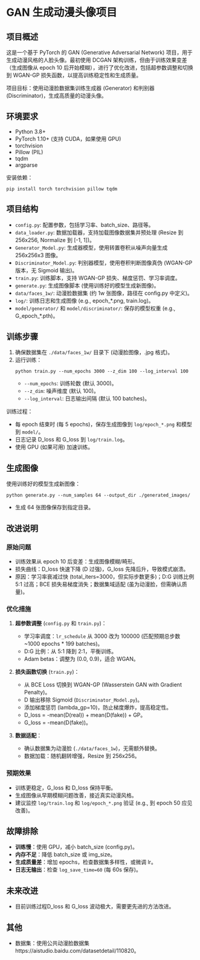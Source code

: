# GAN 生成动漫头像项目

## 项目概述
这是一个基于 PyTorch 的 GAN (Generative Adversarial Network) 项目，用于生成动漫风格的人脸头像。最初使用 DCGAN 架构训练，但由于训练效果变差（生成图像从 epoch 10 后开始模糊），进行了优化改进，包括超参数调整和切换到 WGAN-GP 损失函数，以提高训练稳定性和生成质量。

项目目标：使用动漫脸数据集训练生成器 (Generator) 和判别器 (Discriminator)，生成高质量的动漫头像。

## 环境要求
- Python 3.8+
- PyTorch 1.10+ (支持 CUDA，如果使用 GPU)
- torchvision
- Pillow (PIL)
- tqdm
- argparse

安装依赖：
```
pip install torch torchvision pillow tqdm
```

## 项目结构
- `config.py`: 配置参数，包括学习率、batch_size、路径等。
- `data_loader.py`: 数据加载器，支持加载图像数据集并预处理 (Resize 到 256x256, Normalize 到 [-1, 1])。
- `Generator_Model.py`: 生成器模型，使用转置卷积从噪声向量生成 256x256x3 图像。
- `Discriminator_Model.py`: 判别器模型，使用卷积判断图像真伪 (WGAN-GP 版本，无 Sigmoid 输出)。
- `train.py`: 训练脚本，支持 WGAN-GP 损失、梯度惩罚、学习率调度。
- `generate.py`: 生成图像脚本 (使用训练好的模型生成新图像)。
- `data/faces_1w/`: 动漫脸数据集 (约 1w 张图像，路径在 config.py 中定义)。
- `log/`: 训练日志和生成图像 (e.g., epoch_*.png, train.log)。
- `model/generator/` 和 `model/discriminator/`: 保存的模型权重 (e.g., G_epoch_*.pth)。

## 训练步骤
1. 确保数据集在 `./data/faces_1w/` 目录下 (动漫脸图像，.jpg 格式)。
2. 运行训练：
   ```
   python train.py --num_epochs 3000 --z_dim 100 --log_interval 100
   ```
   - `--num_epochs`: 训练轮数 (默认 3000)。
   - `--z_dim`: 噪声维度 (默认 100)。
   - `--log_interval`: 日志输出间隔 (默认 100 batches)。

训练过程：
- 每 epoch 结束时 (每 5 epochs)，保存生成图像到 `log/epoch_*.png` 和模型到 `model/`。
- 日志记录 D_loss 和 G_loss 到 `log/train.log`。
- 使用 GPU (如果可用) 加速训练。

## 生成图像
使用训练好的模型生成新图像：
```
python generate.py --num_samples 64 --output_dir ./generated_images/
```
- 生成 64 张图像保存到指定目录。

## 改进说明
### 原始问题
- 训练效果从 epoch 10 后变差：生成图像模糊/畸形。
- 损失曲线：D_loss 快速下降 (D 过强)，G_loss 先降后升，导致模式崩溃。
- 原因：学习率衰减过快 (total_iters=3000，但实际步数更多)；D:G 训练比例 5:1 过高；BCE 损失易梯度消失；数据集域适配 (虽为动漫脸，但需确认质量)。

### 优化措施
1. **超参数调整** (`config.py` 和 `train.py`)：
   - 学习率调度：`lr_schedule` 从 3000 改为 100000 (匹配预期总步数 ~1000 epochs * 199 batches)。
   - D:G 比例：从 5:1 降到 2:1，平衡训练。
   - Adam betas：调整为 (0.0, 0.9)，适合 WGAN。

2. **损失函数切换** (`train.py`)：
   - 从 BCE Loss 切换到 WGAN-GP (Wasserstein GAN with Gradient Penalty)。
   - D 输出移除 Sigmoid (`Discriminator_Model.py`)。
   - 添加梯度惩罚 (lambda_gp=10)，防止梯度爆炸，提高稳定性。
   - D_loss = -mean(D(real)) + mean(D(fake)) + GP。
   - G_loss = -mean(D(fake))。

3. **数据适配**：
   - 确认数据集为动漫脸 (`./data/faces_1w`)，无需额外替换。
   - 数据加载：随机翻转增强，Resize 到 256x256。

### 预期效果
- 训练更稳定，G_loss 和 D_loss 保持平衡。
- 生成图像从早期模糊问题改善，接近真实动漫风格。
- 建议监控 `log/train.log` 和 `log/epoch_*.png` 验证 (e.g., 到 epoch 50 应见改善)。

## 故障排除
- **训练慢**：使用 GPU，减小 batch_size (config.py)。
- **内存不足**：降低 batch_size 或 img_size。
- **生成质量差**：增加 epochs，检查数据集多样性，或微调 lr。
- **日志无输出**：检查 `log_save_time=60` (每 60s 保存)。

## 未来改进
- 目前训练过程D_loss 和 G_loss 波动极大，需要更先进的方法改进。

## 其他
- 数据集：使用公共动漫脸数据集https://aistudio.baidu.com/datasetdetail/110820。